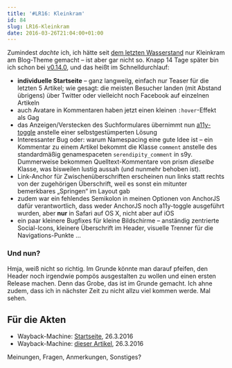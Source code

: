 ```yaml
---
title: '#LR16: Kleinkram'
id: 84
slug: LR16-Kleinkram
date: 2016-03-26T21:04:00+01:00
---
```


Zumindest _dachte_ ich, ich hätte seit [dem letzten Wasserstand](/archiv/82/LR16-Wir-sind-fast-da!-Obwohl-nee,-eigentlich-doch-noch-nicht-so-richtig.html) nur Kleinkram am Blog-Theme gemacht – ist aber gar nicht so. Knapp 14 Tage später bin ich schon bei [v0.14.0](https://github.com/yellowled/blog-theme/releases/tag/v0.14.0), und das heißt im Schnelldurchlauf:

-   **individuelle Startseite** – ganz langweilg, einfach nur Teaser für die letzten 5 Artikel; wie gesagt: die meisten Besucher landen (mit Abstand übrigens) über Twitter oder vielleicht noch Facebook auf einzelnen Artikeln
-   auch Avatare in Kommentaren haben jetzt einen kleinen `:hover`\-Effekt als Gag
-   das Anzeigen/Verstecken des Suchformulares übernimmt nun [a11y-toggle](https://github.com/edenspiekermann/a11y-toggle) anstelle einer selbstgestümperten Lösung
-   Interessanter Bug oder: warum Namespacing eine gute Idee ist – ein Kommentar zu einem Artikel bekommt die Klasse `comment` anstelle des standardmäßig genamespaceten `serendipity_comment` in s9y. Dummerweise bekommen Quelltext-Kommentare von prism _dieselbe_ Klasse, was bisweilen lustig aussah (und nunmehr behoben ist).
-   Link-Anchor für Zwischenüberschriften erscheinen nun links statt rechts von der zugehörigen Überschrift, weil es sonst ein mitunter bemerkbares „Springen“ im Layout gab
-   zudem war ein fehlendes Semikolon in meinen Optionen von AnchorJS dafür verantwortlich, dass weder AnchorJS noch a11y-toggle ausgeführt wurden, aber **nur** in Safari auf OS X, nicht aber auf iOS
-   ein paar kleinere Bugfixes für kleine Bildschirme – anständig zentrierte Social-Icons, kleinere Überschrift im Header, visuelle Trenner für die Navigations-Punkte …

### Und nun?

Hmja, weiß nicht so richtig. Im Grunde könnte man darauf pfeifen, den Header noch irgendwie pompös ausgestalten zu wollen und einen ersten Release machen. Denn das Grobe, das ist im Grunde gemacht. Ich ahne zudem, dass ich in nächster Zeit zu nicht allzu viel kommen werde. Mal sehen.

## Für die Akten

-   Wayback-Machine: [Startseite](http://web.archive.org/web/20160326200518/http://yellowled.de/), 26.3.2016
-   Wayback-Machine: [dieser Artikel](http://web.archive.org/web/20160326200530/http://yellowled.de/archiv/83/LR16-Kleinkram.html), 26.3.2016

Meinungen, Fragen, Anmerkungen, Sonstiges?
